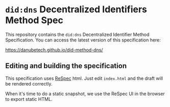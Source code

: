 # `did:dns` Decentralized Identifiers Method Spec

This repository contains the `did:dns` Decentralized Identifier Method
Specification. You can access the latest version of this specification here:

https://danubetech.github.io/did-method-dns/

## Editing and building the specification

This specification uses [ReSpec](https://github.com/w3c/respec/) html. Just edit `index.html` and the draft will be rendered correctly.

When it's time to do a static snapshot, we use the ReSpec UI in the browser to export static HTML.

